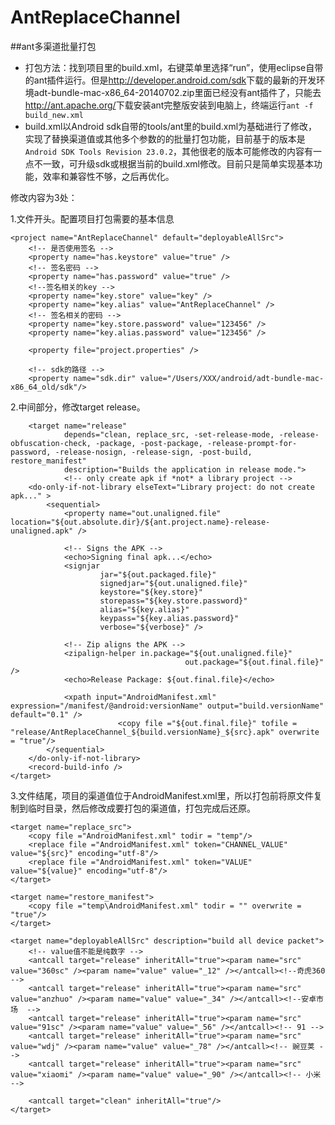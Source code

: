AntReplaceChannel
=================

##ant多渠道批量打包

* 打包方法：找到项目里的build.xml，右键菜单里选择“run”，使用eclipse自带的ant插件运行。但是<http://developer.android.com/sdk>下载的最新的开发环境adt-bundle-mac-x86_64-20140702.zip里面已经没有ant插件了，只能去<http://ant.apache.org/>下载安装ant完整版安装到电脑上，终端运行`ant -f build_new.xml`
* build.xml以Android sdk自带的tools/ant里的build.xml为基础进行了修改，实现了替换渠道值或其他多个参数的的批量打包功能，目前基于的版本是`Android SDK Tools Revision 23.0.2`，其他很老的版本可能修改的内容有一点不一致，可升级sdk或根据当前的build.xml修改。目前只是简单实现基本功能，效率和兼容性不够，之后再优化。

修改内容为3处：

1.文件开头。配置项目打包需要的基本信息


    <project name="AntReplaceChannel" default="deployableAllSrc">
		<!-- 是否使用签名 -->
		<property name="has.keystore" value="true" />
		<!-- 签名密码 -->
		<property name="has.password" value="true" />
		<!--签名相关的key -->
		<property name="key.store" value="key" />
		<property name="key.alias" value="AntReplaceChannel" />
		<!-- 签名相关的密码 -->
		<property name="key.store.password" value="123456" />
		<property name="key.alias.password" value="123456" />
		
		<property file="project.properties" />
	
		<!-- sdk的路径 -->
		<property name="sdk.dir" value="/Users/XXX/android/adt-bundle-mac-x86_64_old/sdk"/>

2.中间部分，修改target release。


		<target name="release"
                depends="clean, replace_src, -set-release-mode, -release-obfuscation-check, -package, -post-package, -release-prompt-for-password, -release-nosign, -release-sign, -post-build, restore_manifest"
                description="Builds the application in release mode.">
                <!-- only create apk if *not* a library project -->
        <do-only-if-not-library elseText="Library project: do not create apk..." >
            <sequential>
                <property name="out.unaligned.file" location="${out.absolute.dir}/${ant.project.name}-release-unaligned.apk" />

                <!-- Signs the APK -->
                <echo>Signing final apk...</echo>
                <signjar
                        jar="${out.packaged.file}"
                        signedjar="${out.unaligned.file}"
                        keystore="${key.store}"
                        storepass="${key.store.password}"
                        alias="${key.alias}"
                        keypass="${key.alias.password}"
                        verbose="${verbose}" />

                <!-- Zip aligns the APK -->
                <zipalign-helper in.package="${out.unaligned.file}"
                                           out.package="${out.final.file}" />
                <echo>Release Package: ${out.final.file}</echo>
                
                <xpath input="AndroidManifest.xml" expression="/manifest/@android:versionName" output="build.versionName" default="0.1" />
   						 	<copy file ="${out.final.file}" tofile = "release/AntReplaceChannel_${build.versionName}_${src}.apk" overwrite = "true"/>
            </sequential>
        </do-only-if-not-library>
        <record-build-info />
    </target>
		
3.文件结尾，项目的渠道值位于AndroidManifest.xml里，所以打包前将原文件复制到临时目录，然后修改成要打包的渠道值，打包完成后还原。

    <target name="replace_src">
		<copy file ="AndroidManifest.xml" todir = "temp"/>
		<replace file ="AndroidManifest.xml" token="CHANNEL_VALUE" value="${src}" encoding="utf-8"/>
		<replace file ="AndroidManifest.xml" token="VALUE" value="${value}" encoding="utf-8"/>
	</target>
		
	<target name="restore_manifest">
		<copy file ="temp\AndroidManifest.xml" todir = "" overwrite = "true"/>
	</target>
	
	<target name="deployableAllSrc" description="build all device packet">
	    <!-- value值不能是纯数字 -->
		<antcall target="release" inheritAll="true"><param name="src" value="360sc" /><param name="value" value="_12" /></antcall><!--奇虎360  -->
		<antcall target="release" inheritAll="true"><param name="src" value="anzhuo" /><param name="value" value="_34" /></antcall><!--安卓市场  -->
		<antcall target="release" inheritAll="true"><param name="src" value="91sc" /><param name="value" value="_56" /></antcall><!-- 91 -->
		<antcall target="release" inheritAll="true"><param name="src" value="wdj" /><param name="value" value="_78" /></antcall><!-- 豌豆荚 -->
		<antcall target="release" inheritAll="true"><param name="src" value="xiaomi" /><param name="value" value="_90" /></antcall><!-- 小米 -->

		<antcall target="clean" inheritAll="true"/>
	</target>
